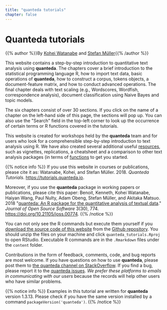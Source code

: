 ```yaml
---
title: "quanteda tutorials"
chapter: false
---
```

# Quanteda tutorials

{{% author %}}By [Kohei Watanabe](http://koheiw.net) and [Stefan Müller](http://muellerstefan.net){{% /author %}} 

This website contains a step-by-step introduction to quantitative text analysis using **quanteda**. The chapters cover a brief introduction to the statistical programming language R, how to import text data, basic operations of **quanteda**, how to construct a corpus, tokens objects, a document-feature matrix, and how to conduct advanced operations. The final chapter deals with text scaling (e.g., Wordscores, Wordfish, correspondence analysis), document classification using Naive Bayes and topic models.

The six chapters consist of over 30 sections. If you click on the name of a chapter on the left-hand side of this page, the sections will pop up. You can also use the "Search" field in the top-left corner to look up the occurrence of certain terms or R functions covered in the tutorials. 

This website is created for workshops held by the **quanteda** team and for users who look for a comprehensible step-by-step introduction to text analysis using R. We have also created several additional useful [resources](https://quanteda.io), such as vignettes, replications, a cheatsheet and a comparison to other text analysis packages (in terms of [functions](https://quanteda.io/articles/pkgdown/comparison.html) to get you started. 

{{% notice info %}}
If you use this website in courses or publications, please cite it as:
Watanabe, Kohei, and Stefan Müller. 2018. *Quanteda Tutorials*. https://tutorials.quanteda.io.

Moreover, if you use the **quanteda** package in working papers or publications, please cite this paper:
Benoit, Kenneth, Kohei Watanabe, Haiyan Wang, Paul Nulty, Adam Obeng, Stefan Müller, and Akitaka Matsuo. 2018 "[quanteda: An R package for the quantitative analysis of textual data](https://www.theoj.org/joss-papers/joss.00774/10.21105.joss.00774.pdf)." _Journal of Open Source Software_ 3(30), 774. https://doi.org/10.21105/joss.00774.
{{% /notice %}}

You can not only see the R commands but execute them yourself if you [download the source code of this website](https://github.com/quanteda/tutorials.quanteda.io/archive/master.zip) from the [Github repository](https://github.com/quanteda/tutorials.quanteda.io). You should unzip the files on your machine and click `quanteda_tutorials.Rproj` to open RStudio. Executable R commands are in the `.Rmarkdown` files under the `content` folder.

Contributions in the form of feedback, comments, code, and bug reports are most welcome. If you have questions on how to use **quanteda**, please post them to [the quanteda channel on StackOverflow](https://stackoverflow.com/questions/tagged/quanteda). If you find a bug, please report it to the [quanteda issues](https://github.com/quanteda/quanteda/issues). *We prefer these platforms to emails in communicating with our users* because the records will help other users who have similar problems.

{{% notice info %}}
Examples in this tutorial are written for **quanteda** version 1.3.13. Please check if you have the same version installed by a command `packageVersion('quanteda')`. 
{{% /notice %}}
